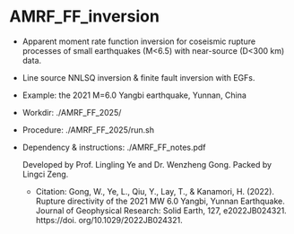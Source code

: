 # AMRF_FF_inversion
- Apparent moment rate function inversion for coseismic rupture processes of
  small earthquakes (M<6.5) with near-source (D<300 km) data.
- Line source NNLSQ inversion & finite fault inversion with EGFs.
- Example: the 2021 M=6.0 Yangbi earthquake, Yunnan, China
- Workdir:                     ./AMRF_FF_2025/
- Procedure:                   ./AMRF_FF_2025/run.sh
- Dependency & instructions:   ./AMRF_FF_notes.pdf
  
  Developed by Prof. Lingling Ye and Dr. Wenzheng Gong. Packed by Lingci Zeng. 
  - Citation: Gong, W., Ye, L., Qiu, Y., Lay, T., & Kanamori, H. (2022). Rupture directivity of the 2021 MW 6.0 Yangbi, Yunnan Earthquake. Journal of Geophysical Research: Solid Earth, 127, e2022JB024321. https://doi. org/10.1029/2022JB024321.
